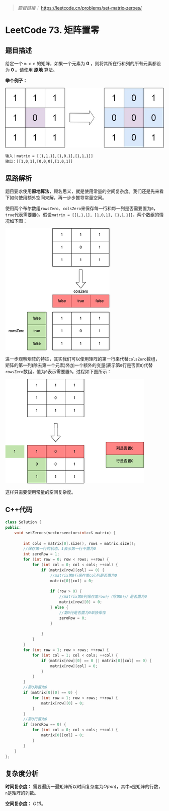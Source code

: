> *题目链接：* https://leetcode.cn/problems/set-matrix-zeroes/

# LeetCode 73. 矩阵置零

## 题目描述

给定一个 `m x n` 的矩阵，如果一个元素为 **0** ，则将其所在行和列的所有元素都设为 **0** 。请使用 **原地** 算法。

**举个例子：**

![](../../pic/lc-0073-01.png)

```
输入：matrix = [[1,1,1],[1,0,1],[1,1,1]]
输出：[[1,0,1],[0,0,0],[1,0,1]]
```

## 思路解析

题目要求使用**原地算法**，顾名思义，就是使用常量的空间复杂度。我们还是先来看下如何使用额外空间来解，再一步步推导常量空间。

使用两个布尔数组`rowsZero`、`colsZero`来保存每一行和每一列是否需要置为`0`，`true`代表需要置`0`。假设`matrix = [[1,1,1], [1,0,1], [1,1,1]]`，两个数组的情况如下图：

![](../../pic/lc-0073-02.png)

进一步观察矩阵的特征，其实我们可以使用矩阵的第一行来代替`colsZero`数组，矩阵的第一列(除去第一个元素)外加一个额外的变量(表示第`0`行是否置`0`)代替`rowsZero`数组，值为`0`表示需要置`0`。过程如下图所示：

![](../../pic/lc-0073-03.png)

这样只需要使用常量的空间复杂度。

## C++代码

```cpp
class Solution {
public:
    void setZeroes(vector<vector<int>>& matrix) {

        int cols = matrix[0].size(), rows = matrix.size();
        //保存第一行的状态，1表示第一行不置为0
        int zeroRow = 1;
        for (int row = 0; row < rows; ++row) {
            for (int col = 0; col < cols; ++col) {
                if (matrix[row][col] == 0) {
                    //matrix第0行保存第col列是否置为0
                    matrix[0][col] = 0;

                    if (row > 0) {
                        //matrix第0列保存第row行（除第0行）是否置为0
                        matrix[row][0] = 0;
                    } else {
                        //第0行是否置为0单独保存
                        zeroRow = 0;
                    }

                }
            } 
        }
        for (int row = 1; row < rows; ++row) {
            for (int col = 1; col < cols; ++col) {
                if (matrix[row][0] == 0 || matrix[0][col] == 0) {
                    matrix[row][col] = 0;
                } 
            }
        }
        //第0列置为0
        if (matrix[0][0] == 0) {
            for (int row = 1; row < rows; ++row) {
                matrix[row][0] = 0;
            }
        }
        //第0行置为0
        if (zeroRow == 0) {
            for (int col = 0; col < cols; ++col) {
                matrix[0][col] = 0;
            }
        }
    }
};
```

## 复杂度分析

**时间复杂度：** 需要遍历一遍矩阵所以时间复杂度为*O(mn)*，其中`m`是矩阵的行数，`n`是矩阵的列数。

**空间复杂度：** *O(1)*。
